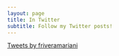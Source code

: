 ```yaml
---
layout: page
title: In Twitter
subtitle: Follow my Twitter posts!
---
```


<a class="twitter-timeline" href="https://twitter.com/friveramariani?ref_src=twsrc%5Etfw">Tweets by friveramariani</a> <script async src="https://platform.twitter.com/widgets.js" charset="utf-8"></script>